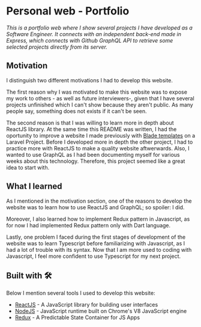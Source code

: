# Personal web - Portfolio

_This is a portfolio web where I show several projects I have developed as a Software Engineer. It connects with an independent back-end made in Express, which connects with Github GraphQL API to retrieve some selected projects directly from its server._

## Motivation

I distinguish two different motivations I had to develop this website.

The first reason why I was motivated to make this website was to expose my work to others - as well as future interviewers-, given that I have several projects unfinished which I can't show because they aren't public. As many people say, something does not exists if it can't be seen. 

The second reason is that I was willing to learn more in depth about ReactJS library. At the same time this README was written, I had the oportunity to improve a website I made previously with [Blade templates](https://laravel.com/docs/7.x/blade) on a Laravel Project. Before I developed more in depth the other project, I had to practice more with ReactJS to make a quality website aftwerwards. Also, I wanted to use GraphQL as I had been documenting myself for various weeks about this technology. Therefore, this project seemed like a great idea to start with. 

## What I learned

As I mentioned in the motivation section, one of the reasons to develop the website was to learn how to use ReactJS and GraphQL; so spoiler: I did.

Moreover, I also learned how to implement Redux pattern in Javascript, as for now I had implemented Redux pattern only with Dart language.

Lastly, one problem I faced during the first stages of development of the website was to learn Typescript before familiarizing with Javascript, as I had a lot of trouble with its syntax. Now that I am more used to coding with Javascript, I feel more confident to use Typescript for my next project.

## Built with 🛠️

Below I mention several tools I used to develop this website:

* [ReactJS](https://reactjs.org/) - A JavaScript library for building user interfaces
* [NodeJS](https://nodejs.org/) - JavaScript runtime built on Chrome's V8 JavaScript engine
* [Redux](https://redux.js.org/) - A Predictable State Container for JS Apps

